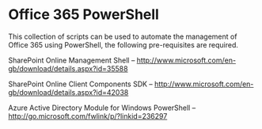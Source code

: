 # Office 365 PowerShell
This collection of scripts can be used to automate the management of Office 365 using PowerShell, the following pre-requisites are required.

SharePoint Online Management Shell – http://www.microsoft.com/en-gb/download/details.aspx?id=35588

SharePoint Online Client Components SDK – http://www.microsoft.com/en-gb/download/details.aspx?id=42038

Azure Active Directory Module for Windows PowerShell – http://go.microsoft.com/fwlink/p/?linkid=236297 
